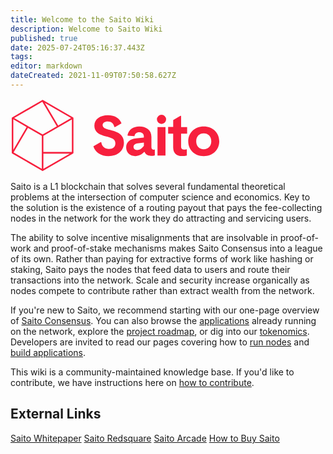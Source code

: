 ```yaml
---
title: Welcome to the Saito Wiki
description: Welcome to Saito Wiki
published: true
date: 2025-07-24T05:16:37.443Z
tags: 
editor: markdown
dateCreated: 2021-11-09T07:50:58.627Z
---
```


<div style="padding: 0em;">
<svg style="max-width:24em; margin:auto;" id="Layer_1" data-name="Layer 1" xmlns="http://www.w3.org/2000/svg" viewBox="0 0 381 134"><defs><style>.cls-1{fill:rgb(247, 31, 61);}</style></defs><title>Saito Horizontal Secondary Logo</title><path class="cls-1" d="M113.49,34.26,59,2.77h0a1.56,1.56,0,0,0-.39-.15h-.07a1.47,1.47,0,0,0-.82.11l-.07,0-.06,0L3.11,34.18h0L3,34.26a1.43,1.43,0,0,0-.72,1.24v63A1.42,1.42,0,0,0,3,99.73l54.54,31.49a1.45,1.45,0,0,0,.72.2,1.42,1.42,0,0,0,.72-.2l54.54-31.49a1.41,1.41,0,0,0,.69-1c0-.05,0-.1,0-.15s0-.08,0-.12v-63A1.43,1.43,0,0,0,113.49,34.26ZM56.8,127.5,5.59,97.93,31.67,53.24,56.8,67.82V127.5ZM5.12,37.83l24.07,14L5.12,93.05Zm54.55,30L61.14,67,86.72,52.2,111.34,38V97l-51.67,0ZM86.52,49,65.58,13.62,62.25,8,109.91,35.5ZM57.72,6,84,50.44l-15.56,9L58.23,65.34,6.69,35.43Zm2,94,47.82,0L59.67,127.5Z"/><path class="cls-1" d="M163.64,79l-13.29,7.67c3.29,10.79,13.84,17.88,27.55,17.88,15.59,0,27.88-9,27.88-24.27,0-14.36-10.53-19.62-22.52-22.52l-2.66-.64c-8.13-2-13.44-3.91-13.44-8.86,0-4,3.82-6.61,9.29-6.61,6.76,0,10.73,3.81,11.83,9.92l1.23.4,11.87-6.85c-3.16-8.87-11.36-14.92-24.72-14.92-14,0-24.48,7.12-24.48,19,0,8.64,5.06,13.69,12.78,16.95a55.53,55.53,0,0,0,8.7,2.77c1.81.43,3.56.85,5.18,1.31,6.66,1.88,11.45,4.45,11.45,11.09s-4.86,10.22-11.57,10.22c-7.27,0-12.9-4.22-14-12.2Z"/><path class="cls-1" d="M261.37,92.55a4.71,4.71,0,0,1-2,.32c-2.27,0-3.72-1.55-3.72-4.86V69.53c0-12.19-9.29-18.69-22-18.69-10.74,0-19.21,5.37-21.38,15.9l.52.62,12.18,1c.62-4.33,3.62-7.12,8.47-7.12,5.37,0,8.47,2.68,8.47,7.43V71L228,72.42c-11.15,1.13-18.17,6.91-18.17,16.41,0,9.82,7.64,15.71,16.41,15.71,6.92,0,11.67-2.79,16.22-7.45h.72c2.37,5.28,6.92,7,11.57,7a22.2,22.2,0,0,0,7.12-1V93.17ZM242,86c-3.72,4.76-7.22,7.55-12.39,7.55-3.61,0-6.4-2.07-6.4-5.58s2.58-5.89,7.43-6.51L242,80.05Z"/><rect class="cls-1" x="266.72" y="51.87" width="14.46" height="51.63"/><path class="cls-1" d="M274,29.46a8.37,8.37,0,1,0,8.36,8.36A8.46,8.46,0,0,0,274,29.46Z"/><path class="cls-1" d="M309.49,63.85V87.6c0,3.41,2.07,5.16,5.57,5.16A13.17,13.17,0,0,0,319.2,92l.72.42v11a36.12,36.12,0,0,1-9.08,1c-9.2,0-15.71-4.75-15.71-15.69v-25H286v-12h9.18V39.05l13-7.53h1.33V51.87h10.95v12Z"/><path class="cls-1" d="M350.56,50.84c-16.42,0-28.09,11.46-28.09,26.84s11.67,26.86,28.09,26.86,28.19-11.47,28.19-26.86S367.08,50.84,350.56,50.84Zm0,41.2c-7.85,0-13.63-5.38-13.63-14.36s5.78-14.35,13.63-14.35,13.73,5.37,13.73,14.35S358.4,92,350.56,92Z"/></svg>
</div>
<style>
.cls-1{fill:rgb(247, 31, 61);}
</style>

Saito is a L1 blockchain that solves several fundamental theoretical problems at the intersection of computer science and economics. Key to the solution is the existence of a routing payout that pays the fee-collecting nodes in the network for the work they do attracting and servicing users.

The ability to solve incentive misalignments that are insolvable in proof-of-work and proof-of-stake mechanisms makes Saito Consensus into a league of its own. Rather than paying for extractive forms of work like hashing or staking, Saito pays the nodes that feed data to users and route their transactions into the network. Scale and security increase organically as nodes compete to contribute rather than extract wealth from the network.

If you're new to Saito, we recommend starting with our one-page overview of [Saito Consensus](/consensus). You can also browse the [applications](/applications) already running on the network, explore the [project roadmap](/roadmap), or dig into our [tokenomics](/tokenomics). Developers are invited to read our pages covering how to [run nodes](/install) and [build applications](/tutorials).

This wiki is a community-maintained knowledge base. If you'd like to contribute, we have instructions here on [how to contribute](/community/wiki).


## External Links

[Saito Whitepaper](https://saito.io/saito-whitepaper.pdf)
[Saito Redsquare](https://saito.io/redsquare/)
[Saito Arcade](https://saito.io/arcade/)
[How to Buy Saito](https://wiki.saito.io/en/tokenomics#where-to-buy-saito)

